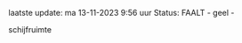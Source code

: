 laatste update: 
ma 13-11-2023  9:56   uur 
Status: FAALT - geel - 
<div class="service Y">schijfruimte</div>